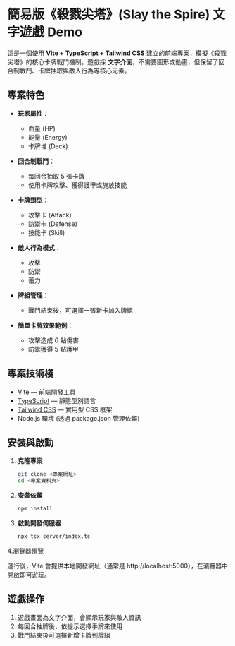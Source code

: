 # 簡易版《殺戮尖塔》(Slay the Spire) 文字遊戲 Demo

這是一個使用 **Vite + TypeScript + Tailwind CSS** 建立的前端專案，模擬《殺戮尖塔》的核心卡牌戰鬥機制。遊戲採 **文字介面**，不需要圖形或動畫，但保留了回合制戰鬥、卡牌抽取與敵人行為等核心元素。

## 專案特色

- **玩家屬性**：
  - 血量 (HP)
  - 能量 (Energy)
  - 卡牌堆 (Deck)

- **回合制戰鬥**：
  - 每回合抽取 5 張卡牌
  - 使用卡牌攻擊、獲得護甲或施放技能

- **卡牌類型**：
  - 攻擊卡 (Attack)
  - 防禦卡 (Defense)
  - 技能卡 (Skill)

- **敵人行為模式**：
  - 攻擊
  - 防禦
  - 蓄力

- **牌組管理**：
  - 戰鬥結束後，可選擇一張新卡加入牌組

- **簡單卡牌效果範例**：
  - 攻擊造成 6 點傷害
  - 防禦獲得 5 點護甲

## 專案技術棧

- [Vite](https://vitejs.dev/) — 前端開發工具
- [TypeScript](https://www.typescriptlang.org/) — 靜態型別語言
- [Tailwind CSS](https://tailwindcss.com/) — 實用型 CSS 框架
- Node.js 環境 (透過 package.json 管理依賴)

## 安裝與啟動

1. **克隆專案**  

   ```bash
   git clone <專案網址>
   cd <專案資料夾>

2. **安裝依賴**  

   ```bash
   npm install

3. **啟動開發伺服器**  

   ```bash
   npx tsx server/index.ts

4.瀏覽器預覽

運行後，Vite 會提供本地開發網址（通常是 http://localhost:5000），在瀏覽器中開啟即可遊玩。

## 遊戲操作

1. 遊戲畫面為文字介面，會顯示玩家與敵人資訊
2. 每回合抽牌後，依提示選擇手牌來使用
3. 戰鬥結束後可選擇新增卡牌到牌組
